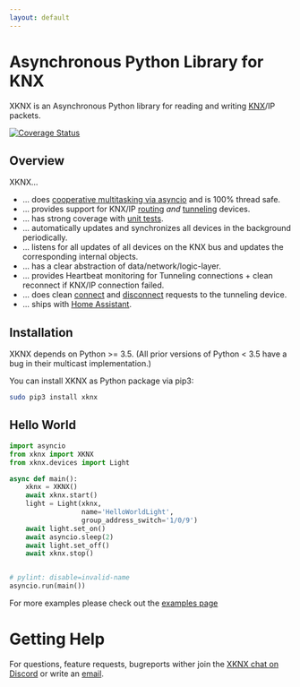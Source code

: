 ```yaml
---
layout: default
---
```


# [](#header-1)Asynchronous Python Library for KNX

XKNX is an Asynchronous  Python library for reading and writing [KNX](https://en.wikipedia.org/wiki/KNX_(standard))/IP packets. 

[![Coverage Status](https://coveralls.io/repos/github/XKNX/xknx/badge.svg?branch=master)](https://coveralls.io/github/XKNX/xknx?branch=master)

## [](#header-2)Overview

XKNX...
* ... does [cooperative multitasking via asyncio](https://github.com/XKNX/xknx/blob/master/examples/example_light_state.py) and is 100% thread safe.
* ... provides support for KNX/IP [routing](https://github.com/XKNX/xknx/blob/master/xknx/io/routing.py) *and* [tunneling](https://github.com/XKNX/xknx/blob/master/xknx/io/tunnel.py) devices.
* ... has strong coverage with [unit tests](https://github.com/XKNX/xknx/tree/master/test).
* ... automatically updates and synchronizes all devices in the background periodically.
* ... listens for all updates of all devices on the KNX bus and updates the corresponding internal objects.
* ... has a clear abstraction of data/network/logic-layer.
* ... provides Heartbeat monitoring for Tunneling connections + clean reconnect if KNX/IP connection failed.
* ... does clean [connect](https://github.com/XKNX/xknx/blob/master/xknx/io/connect.py) and [disconnect](https://github.com/XKNX/xknx/blob/master/xknx/io/disconnect.py) requests to the tunneling device.
* ... ships with [Home Assistant](https://home-assistant.io/).

## [](#header-2)Installation

XKNX depends on Python >= 3.5. (All prior versions of Python < 3.5 have a bug in their multicast implementation.)

You can install XKNX as Python package via pip3:

```bash
sudo pip3 install xknx
``` 

## [](#header-2)Hello World

```python
import asyncio
from xknx import XKNX
from xknx.devices import Light

async def main():
    xknx = XKNX()
    await xknx.start()
    light = Light(xknx,
                  name='HelloWorldLight',
                  group_address_switch='1/0/9')
    await light.set_on()
    await asyncio.sleep(2)
    await light.set_off()
    await xknx.stop()


# pylint: disable=invalid-name
asyncio.run(main())
```

For more examples please check out the [examples page](https://github.com/XKNX/xknx/tree/master/examples)

# [](#header-1)Getting Help

For questions, feature requests, bugreports wither join the [XKNX chat on Discord](https://discord.gg/EuAQDXU) or write an [email](mailto:xknx@xknx.io).


